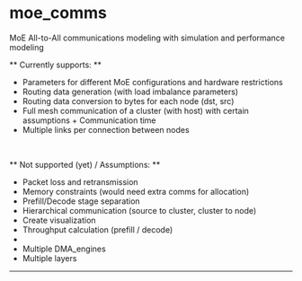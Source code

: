 # moe_comms
MoE All-to-All communications modeling with simulation and performance modeling <br>

** Currently supports: **<br>
- Parameters for different MoE configurations and hardware restrictions
- Routing data generation (with load imbalance parameters)
- Routing data conversion to bytes for each node (dst, src)
- Full mesh communication of a cluster (with host) with certain assumptions + Communication time
- Multiple links per connection between nodes
<br>

** Not supported (yet) / Assumptions: ** <br>
- Packet loss and retransmission
- Memory constraints (would need extra comms for allocation)
- Prefill/Decode stage separation
- Hierarchical communication (source to cluster, cluster to node)
- Create visualization
- Throughput calculation (prefill / decode)
- 
- Multiple DMA_engines
- Multiple layers

-----------------------------------------